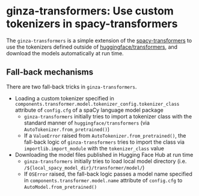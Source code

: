 # ginza-transformers: Use custom tokenizers in spacy-transformers

The `ginza-transformers` is a simple extension of the [spacy-transformers](https://github.com/explosion/spacy-transformers) to use the tokenizers defined outside of [huggingface/transformers](https://huggingface.co/transformers/), and download the models automatically at run time.

## Fall-back mechanisms
There are two fall-back tricks in `ginza-transformers`.
- Loading a custom tokenizer specified in `components.transformer.model.tokenizer_config.tokenizer_class` attribute of `config.cfg` of a spaCy language model package
  - `ginza-transformers` initially tries to import a tokenizer class with the standard manner of `huggingface/transformers` (via `AutoTokenizer.from_pretrained()`)
  - If a `ValueError` raised from `AutoTokenizer.from_pretrained()`, the fall-back logic of `ginza-transformers` tries to import the class via `importlib.import_module` with the `tokenizer_class` value
- Downloading the model files published in Hugging Face Hub at run time
  - `ginza-transformers` initially tries to load local model directory (i.e. `/${local_spacy_model_dir}/transformer/model/`)
  - If `OSError` raised, the fall-back logic passes a model name specified in `components.transformer.model.name` attribute of `config.cfg` to `AutoModel.from_pretrained()`
